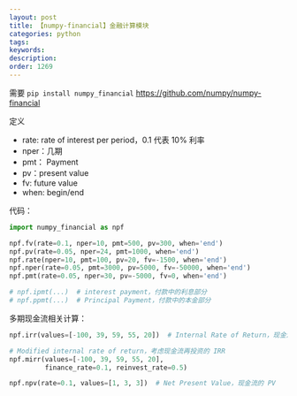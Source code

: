```yaml
---
layout: post
title: 【numpy-financial】金融计算模块
categories: python
tags: 
keywords:
description:
order: 1269
---
```



需要 `pip install numpy_financial` https://github.com/numpy/numpy-financial

定义
- rate: rate of interest per period，0.1 代表 10% 利率
- nper：几期
- pmt： Payment
- pv：present value
- fv: future value
- when: begin/end


代码：
```python
import numpy_financial as npf

npf.fv(rate=0.1, nper=10, pmt=500, pv=300, when='end')
npf.pv(rate=0.05, nper=24, pmt=1000, when='end')
npf.rate(nper=10, pmt=100, pv=20, fv=-1500, when='end')
npf.nper(rate=0.05, pmt=3000, pv=5000, fv=-50000, when='end')
npf.pmt(rate=0.05, nper=30, pv=-5000, fv=0, when='end')

# npf.ipmt(...)  # interest payment，付款中的利息部分
# npf.ppmt(...)  # Principal Payment，付款中的本金部分
```

多期现金流相关计算：
```python
npf.irr(values=[-100, 39, 59, 55, 20])  # Internal Rate of Return，现金流对应的收益率

# Modified internal rate of return，考虑现金流再投资的 IRR
npf.mirr(values=[-100, 39, 59, 55, 20],
         finance_rate=0.1, reinvest_rate=0.5)

npf.npv(rate=0.1, values=[1, 3, 3])  # Net Present Value，现金流的 PV
```